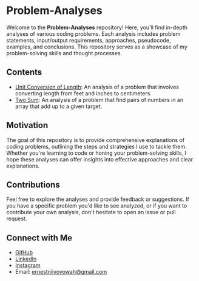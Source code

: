 # Problem-Analyses

Welcome to the **Problem-Analyses** repository! Here, you'll find in-depth analyses of various coding problems. Each analysis includes problem statements, input/output requirements, approaches, pseudocode, examples, and conclusions. This repository serves as a showcase of my problem-solving skills and thought processes.

## Contents

- [Unit Conversion of Length](/unit_conversion_problem_analysis.md): An analysis of a problem that involves converting length from feet and inches to centimeters.
- [Two Sum](/Two-Sum.md): An analysis of a problem that find pairs of numbers in an array that add up to a given target.

## Motivation

The goal of this repository is to provide comprehensive explanations of coding problems, outlining the steps and strategies I use to tackle them. Whether you're learning to code or honing your problem-solving skills, I hope these analyses can offer insights into effective approaches and clear explanations.

## Contributions

Feel free to explore the analyses and provide feedback or suggestions. If you have a specific problem you'd like to see analyzed, or if you want to contribute your own analysis, don't hesitate to open an issue or pull request.

## Connect with Me

- [GitHub](https://github.com/Ernest-Yoyowah)
- [LinkedIn](https://www.linkedin.com/in/ernest-yoyowah/)
- [Instagram](https://www.instagram.com/ernest_yoyowah_jnr/)
- Email: [ernestniiyoyowah@gmail.com](mailto:your.email@example.com)
